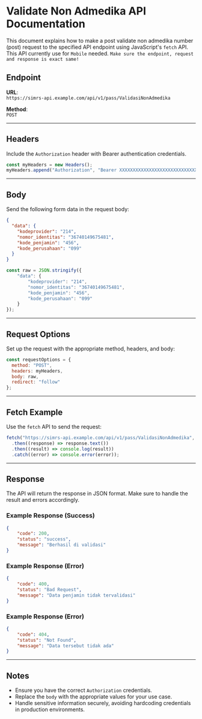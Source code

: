 
# Validate Non Admedika API Documentation

This document explains how to make a post validate non admedika number (post) request to the specified API endpoint using JavaScript's `fetch` API. 
This API currently use for `Mobile` needed.
`Make sure the endpoint, request and response is exact same!`

## Endpoint

**URL**:  
`https://simrs-api.example.com/api/v1/pass/ValidasiNonAdmedika`

**Method**:  
`POST`

---

## Headers

Include the `Authorization` header with Bearer authentication credentials.

```javascript
const myHeaders = new Headers();
myHeaders.append("Authorization", "Bearer XXXXXXXXXXXXXXXXXXXXXXXXXXXXXX");
```

---

## Body

Send the following form data in the request body:

```json
{
  "data": {
    "kodeprovider": "214",
    "nomor_identitas": "36740149675481",
    "kode_penjamin": "456",
    "kode_perusahaan": "099"
  }
}
```

```javascript
const raw = JSON.stringify({
    "data": {
        "kodeprovider": "214",
        "nomor_identitas": "36740149675481",
        "kode_penjamin": "456",
        "kode_perusahaan": "099"
    }
});
```

---

## Request Options

Set up the request with the appropriate method, headers, and body:

```javascript
const requestOptions = {
  method: "POST",
  headers: myHeaders,
  body: raw,
  redirect: "follow"
};
```

---

## Fetch Example

Use the `fetch` API to send the request:

```javascript
fetch("https://simrs-api.example.com/api/v1/pass/ValidasiNonAdmedika", requestOptions)
  .then((response) => response.text())
  .then((result) => console.log(result))
  .catch((error) => console.error(error));
```

---

## Response

The API will return the response in JSON format. Make sure to handle the result and errors accordingly.

### Example Response (Success)
```json
{
    "code": 200,
    "status": "success",
    "message": "Berhasil di validasi"
}
```

### Example Response (Error)
```json
{
    "code": 400,
    "status": "Bad Request",
    "message": "Data penjamin tidak tervalidasi"
}
```

### Example Response (Error)
```json
{
    "code": 404,
    "status": "Not Found",
    "message": "Data tersebut tidak ada"
}
```

---

## Notes
- Ensure you have the correct `Authorization` credentials.
- Replace the `body` with the appropriate values for your use case.
- Handle sensitive information securely, avoiding hardcoding credentials in production environments.
